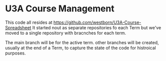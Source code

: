 # U3A Course Management

This code all resides at https://github.com/westborn/U3A-Course-Spreadsheet
It started nout as separate repositories fo each Term but we've moved to a single repository
with bracnches for each term.

The main branch will be for the active term.
other branches will be created, usually at the end of a Term,
to capture the state of the code for histroical purposes.
